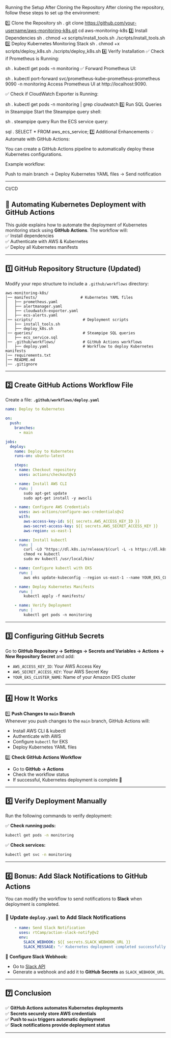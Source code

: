 Running the Setup After Cloning the Repository
After cloning the repository, follow these steps to set up the environment:

1️⃣ Clone the Repository
sh
.
git clone https://github.com/your-username/aws-monitoring-k8s.git
cd aws-monitoring-k8s
2️⃣ Install Dependencies
sh
.
chmod +x scripts/install_tools.sh
./scripts/install_tools.sh
3️⃣ Deploy Kubernetes Monitoring Stack
sh
.
chmod +x scripts/deploy_k8s.sh
./scripts/deploy_k8s.sh
4️⃣ Verify Installation
✅ Check if Prometheus is Running:

sh
.
kubectl get pods -n monitoring
✅ Forward Prometheus UI:

sh
.
kubectl port-forward svc/prometheus-kube-prometheus-prometheus 9090 -n monitoring
Access Prometheus UI at http://localhost:9090.

✅ Check if CloudWatch Exporter is Running:

sh
.
kubectl get pods -n monitoring | grep cloudwatch
5️⃣ Run SQL Queries in Steampipe
Start the Steampipe query shell:

sh
.
steampipe query
Run the ECS service query:

sql
.
SELECT * FROM aws_ecs_service;
7️⃣ Additional Enhancements
💡 Automate with GitHub Actions:

You can create a GitHub Actions pipeline to automatically deploy these Kubernetes configurations.

Example workflow:

Push to main branch → Deploy Kubernetes YAML files → Send notification

------------------------------------------

CI/CD
## **📌 Automating Kubernetes Deployment with GitHub Actions**  

This guide explains how to automate the deployment of Kubernetes monitoring stack using **GitHub Actions**. The workflow will:  
✅ Install dependencies  
✅ Authenticate with AWS & Kubernetes  
✅ Deploy all Kubernetes manifests  

---

## **1️⃣ GitHub Repository Structure (Updated)**  

Modify your repo structure to include a `.github/workflows` directory:  

```plaintext
aws-monitoring-k8s/
│── manifests/                   # Kubernetes YAML files
│   ├── prometheus.yaml
│   ├── alertmanager.yaml
│   ├── cloudwatch-exporter.yaml
│   ├── ecs-alerts.yaml
│── scripts/                      # Deployment scripts
│   ├── install_tools.sh
│   ├── deploy_k8s.sh
│── queries/                      # Steampipe SQL queries
│   ├── ecs_service.sql
│── .github/workflows/            # GitHub Actions workflows
│   ├── deploy.yaml               # Workflow to deploy Kubernetes manifests
│── requirements.txt
│── README.md
│── .gitignore
```

---

## **2️⃣ Create GitHub Actions Workflow File**  

Create a file: **`.github/workflows/deploy.yaml`**  

```yaml
name: Deploy to Kubernetes

on:
  push:
    branches:
      - main

jobs:
  deploy:
    name: Deploy to Kubernetes
    runs-on: ubuntu-latest

    steps:
    - name: Checkout repository
      uses: actions/checkout@v3

    - name: Install AWS CLI
      run: |
        sudo apt-get update
        sudo apt-get install -y awscli

    - name: Configure AWS Credentials
      uses: aws-actions/configure-aws-credentials@v2
      with:
        aws-access-key-id: ${{ secrets.AWS_ACCESS_KEY_ID }}
        aws-secret-access-key: ${{ secrets.AWS_SECRET_ACCESS_KEY }}
        aws-region: us-east-1

    - name: Install kubectl
      run: |
        curl -LO "https://dl.k8s.io/release/$(curl -L -s https://dl.k8s.io/release/stable.txt)/bin/linux/amd64/kubectl"
        chmod +x kubectl
        sudo mv kubectl /usr/local/bin/

    - name: Configure kubectl with EKS
      run: |
        aws eks update-kubeconfig --region us-east-1 --name YOUR_EKS_CLUSTER_NAME

    - name: Deploy Kubernetes Manifests
      run: |
        kubectl apply -f manifests/

    - name: Verify Deployment
      run: |
        kubectl get pods -n monitoring
```

---

## **3️⃣ Configuring GitHub Secrets**  

Go to **GitHub Repository → Settings → Secrets and Variables → Actions → New Repository Secret** and add:  
- `AWS_ACCESS_KEY_ID`: Your AWS Access Key  
- `AWS_SECRET_ACCESS_KEY`: Your AWS Secret Key  
- `YOUR_EKS_CLUSTER_NAME`: Name of your Amazon EKS cluster  

---

## **4️⃣ How It Works**  

1️⃣ **Push Changes to `main` Branch**  
Whenever you push changes to the `main` branch, GitHub Actions will:  
- Install AWS CLI & kubectl  
- Authenticate with AWS  
- Configure `kubectl` for EKS  
- Deploy Kubernetes YAML files  

2️⃣ **Check GitHub Actions Workflow**  
- Go to **GitHub → Actions**  
- Check the workflow status  
- If successful, Kubernetes deployment is complete 🚀  

---

## **5️⃣ Verify Deployment Manually**  

Run the following commands to verify deployment:  

✅ **Check running pods:**  
```sh
kubectl get pods -n monitoring
```
✅ **Check services:**  
```sh
kubectl get svc -n monitoring
```

---

## **6️⃣ Bonus: Add Slack Notifications to GitHub Actions**  

You can modify the workflow to send notifications to **Slack** when deployment is completed.  

### **🔹 Update `deploy.yaml` to Add Slack Notifications**  

```yaml
    - name: Send Slack Notification
      uses: rtCamp/action-slack-notify@v2
      env:
        SLACK_WEBHOOK: ${{ secrets.SLACK_WEBHOOK_URL }}
        SLACK_MESSAGE: "✅ Kubernetes deployment completed successfully!"
```

🔹 **Configure Slack Webhook:**  
- Go to [Slack API](https://api.slack.com/messaging/webhooks)  
- Generate a webhook and add it to **GitHub Secrets** as `SLACK_WEBHOOK_URL`  

---

## **7️⃣ Conclusion**  

✅ **GitHub Actions automates Kubernetes deployments**  
✅ **Secrets securely store AWS credentials**  
✅ **Push to `main` triggers automatic deployment**  
✅ **Slack notifications provide deployment status**  

----------------------------